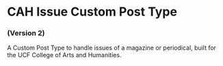 # CAH Issue Custom Post Type
### (Version 2)

A Custom Post Type to handle issues of a magazine or periodical, built for the UCF College of Arts and Humanities.